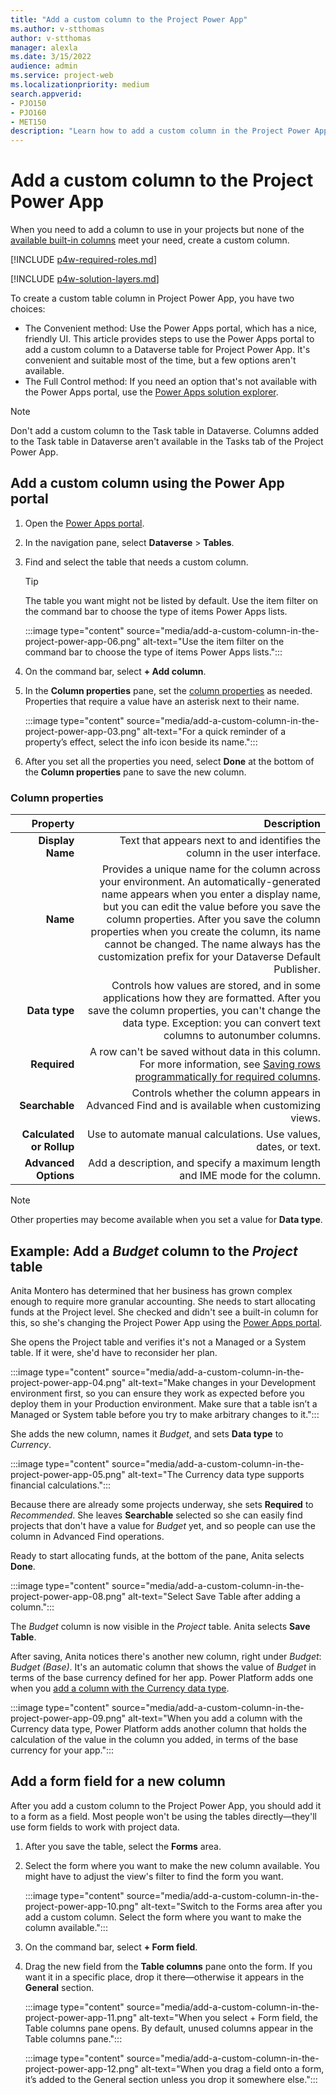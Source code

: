 ```yaml
---
title: "Add a custom column to the Project Power App"
ms.author: v-stthomas
author: v-stthomas
manager: alexla
ms.date: 3/15/2022
audience: admin
ms.service: project-web
ms.localizationpriority: medium
search.appverid: 
- PJO150
- PJO160
- MET150
description: "Learn how to add a custom column in the Project Power App that can be used across all your projects."
---
```


# Add a custom column to the Project Power App

When you need to add a column to use in your projects but none of the [available built-in columns](/powerapps/maker/model-driven-apps/add-move-or-delete-fields-on-form#create-a-new-column-on-the-table-when-editing-a-form) meet your need, create a custom column.

[!INCLUDE [p4w-required-roles.md](includes/p4w-required-roles.md)]

[!INCLUDE [p4w-solution-layers.md](includes/p4w-solution-layers.md)]

To create a custom table column in Project Power App, you have two choices:

- The Convenient method: Use the Power Apps portal, which has a nice, friendly UI. This article provides steps to use the Power Apps portal to add a custom column to a Dataverse table for Project Power App. It's convenient and suitable most of the time, but a few options aren't available.
- The Full Control method: If you need an option that's not available with the Power Apps portal, use the [Power Apps solution explorer](/powerapps/maker/data-platform/create-edit-field-solution-explorer).

> [!NOTE]
> Don't add a custom column to the Task table in Dataverse. Columns added to the Task table in Dataverse aren't available in the Tasks tab of the Project Power App.

## Add a custom column using the Power App portal

1. Open the [Power Apps portal](https://make.powerapps.com/).
1. In the navigation pane, select **Dataverse** > **Tables**.
1. Find and select the table that needs a custom column.

   > [!TIP]
   > The table you want might not be listed by default. Use the item filter on the command bar to choose the type of items Power Apps lists.

   :::image type="content" source="media/add-a-custom-column-in-the-project-power-app-06.png" alt-text="Use the item filter on the command bar to choose the type of items Power Apps lists.":::

1. On the command bar, select **+ Add column**.
1. In the **Column properties** pane, set the [column properties](column-properties) as needed. Properties that require a value have an asterisk next to their name.

   :::image type="content" source="media/add-a-custom-column-in-the-project-power-app-03.png" alt-text="For a quick reminder of a property’s effect, select the info icon beside its name.":::

1. After you set all the properties you need, select **Done** at the bottom of the **Column properties** pane to save the new column.

### Column properties

| **Property** | **Description** |
| --: | --: |
| **Display Name** | Text that appears next to and identifies the column in the user interface. |
| **Name** | Provides a unique name for the column across your environment. An automatically-generated name appears when you enter a display name, but you can edit the value before you save the column properties. After you save the column properties when you create the column, its name cannot be changed. The name always has the customization prefix for your Dataverse Default Publisher. |
| **Data type** | Controls how values are stored, and in some applications how they are formatted. After you save the column properties, you can't change the data type. Exception: you can convert text columns to autonumber columns. |
| **Required** | A row can't be saved without data in this column. For more information, see [Saving rows programmatically for required columns](/powerapps/maker/data-platform/create-edit-field-portal#saving-rows-programmatically-for-required-columns). |
| **Searchable** | Controls whether the column appears in Advanced Find and is available when customizing views. |
| **Calculated or Rollup** | Use to automate manual calculations. Use values, dates, or text. |
| **Advanced Options** | Add a description, and specify a maximum length and IME mode for the column. |

> [!NOTE]
> Other properties may become available when you set a value for **Data type**.

## Example: Add a *Budget* column to the *Project* table

Anita Montero has determined that her business has grown complex enough to require more granular accounting. She needs to start allocating funds at the Project level. She checked and didn't see a built-in column for this, so she's changing the Project Power App using the [Power Apps portal](https://make.powerapps.com/).

She opens the Project table and verifies it's not a Managed or a System table. If it were, she'd have to reconsider her plan.

:::image type="content" source="media/add-a-custom-column-in-the-project-power-app-04.png" alt-text="Make changes in your Development environment first, so you can ensure they work as expected before you deploy them in your Production environment. Make sure that a table isn’t a Managed or System table before you try to make arbitrary changes to it.":::

She adds the new column, names it *Budget*, and sets **Data type** to *Currency*.

:::image type="content" source="media/add-a-custom-column-in-the-project-power-app-05.png" alt-text="The Currency data type supports financial calculations.":::

Because there are already some projects underway, she sets **Required** to *Recommended*. She leaves **Searchable** selected so she can easily find projects that don't have a value for *Budget* yet, and so people can use the column in Advanced Find operations.

Ready to start allocating funds, at the bottom of the pane, Anita selects **Done**.

:::image type="content" source="media/add-a-custom-column-in-the-project-power-app-08.png" alt-text="Select Save Table after adding a column.":::

The *Budget* column is now visible in the *Project* table. Anita selects **Save Table**.

After saving, Anita notices there's another new column, right under *Budget*: *Budget (Base)*. It's an automatic column that shows the value of *Budget* in terms of the base currency defined for her app. Power Platform adds one when you [add a column with the Currency data type](/powerapps/maker/data-platform/types-of-fields#using-currency-columns).

:::image type="content" source="media/add-a-custom-column-in-the-project-power-app-09.png" alt-text="When you add a column with the Currency data type, Power Platform adds another column that holds the calculation of the value in the column you added, in terms of the base currency for your app.":::

## Add a form field for a new column

After you add a custom column to the Project Power App, you should add it to a form as a field. Most people won't be using the tables directly&mdash;they'll use form fields to work with project data.

1. After you save the table, select the **Forms** area.
1. Select the form where you want to make the new column available. You might have to adjust the view's filter to find the form you want.

   :::image type="content" source="media/add-a-custom-column-in-the-project-power-app-10.png" alt-text="Switch to the Forms area after you add a custom column. Select the form where you want to make the column available.":::

1. On the command bar, select **+ Form field**.
1. Drag the new field from the **Table columns** pane onto the form. If you want it in a specific place, drop it there&mdash;otherwise it appears in the **General** section.

   :::image type="content" source="media/add-a-custom-column-in-the-project-power-app-11.png" alt-text="When you select + Form field, the Table columns pane opens. By default, unused columns appear in the Table columns pane.":::

   :::image type="content" source="media/add-a-custom-column-in-the-project-power-app-12.png" alt-text="When you drag a field onto a form, it’s added to the General section unless you drop it somewhere else.":::
